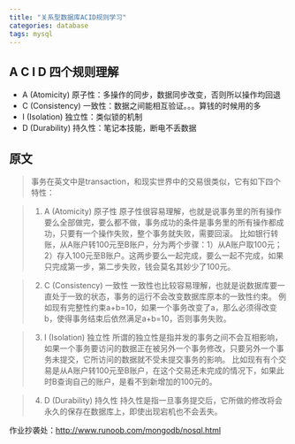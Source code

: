 ```yaml
---
title: "关系型数据库ACID规则学习"
categories: database
tags: mysql
---
```


## A    C    I    D 四个规则理解

* A (Atomicity) 原子性：多操作的同步，数据同步改变，否则所以操作均回退
* C (Consistency) 一致性：数据之间能相互验证。。。算钱的时候用的多
* I (Isolation) 独立性：类似锁的机制
* D (Durability) 持久性：笔记本技能，断电不丢数据

## 原文

> 事务在英文中是transaction，和现实世界中的交易很类似，它有如下四个特性：

> 1. A (Atomicity) 原子性
原子性很容易理解，也就是说事务里的所有操作要么全部做完，要么都不做，事务成功的条件是事务里的所有操作都成功，只要有一个操作失败，整个事务就失败，需要回滚。
比如银行转账，从A账户转100元至B账户，分为两个步骤：1）从A账户取100元；2）存入100元至B账户。这两步要么一起完成，要么一起不完成，如果只完成第一步，第二步失败，钱会莫名其妙少了100元。

> 2. C (Consistency) 一致性
一致性也比较容易理解，也就是说数据库要一直处于一致的状态，事务的运行不会改变数据库原本的一致性约束。
例如现有完整性约束a+b=10，如果一个事务改变了a，那么必须得改变b，使得事务结束后依然满足a+b=10，否则事务失败。

> 3. I (Isolation) 独立性
所谓的独立性是指并发的事务之间不会互相影响，如果一个事务要访问的数据正在被另外一个事务修改，只要另外一个事务未提交，它所访问的数据就不受未提交事务的影响。
比如现有有个交易是从A账户转100元至B账户，在这个交易还未完成的情况下，如果此时B查询自己的账户，是看不到新增加的100元的。

> 4. D (Durability) 持久性
持久性是指一旦事务提交后，它所做的修改将会永久的保存在数据库上，即使出现宕机也不会丢失。

作业抄袭处：http://www.runoob.com/mongodb/nosql.html